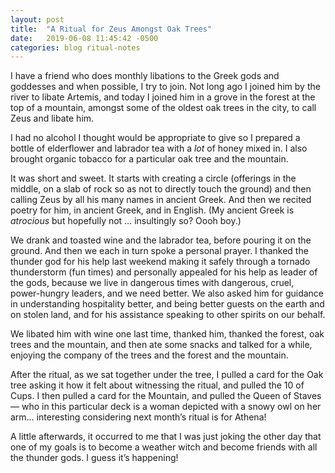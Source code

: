 ```yaml
---
layout: post
title:  "A Ritual for Zeus Amongst Oak Trees"
date:   2019-06-08 11:45:42 -0500
categories: blog ritual-notes
---
```


I have a friend who does monthly libations to the Greek gods and goddesses and when possible, I try to join. Not long ago I joined him by the river to libate Artemis, and today I joined him in a grove in the forest at the top of a mountain, amongst some of the oldest oak trees in the city, to call Zeus and libate him.

I had no alcohol I thought would be appropriate to give so I prepared a bottle of elderflower and labrador tea with a _lot_ of honey mixed in. I also brought organic tobacco for a particular oak tree and the mountain.

It was short and sweet. It starts with creating a circle (offerings in the middle, on a slab of rock so as not to directly touch the ground) and then calling Zeus by all his many names in ancient Greek. And then we recited poetry for him, in ancient Greek, and in English. (My ancient Greek is _atrocious_ but hopefully not … insultingly so? Oooh boy.)

We drank and toasted wine and the labrador tea, before pouring it on the ground. And then we each in turn spoke a personal prayer. I thanked the thunder god for his help last weekend making it safely through a tornado thunderstorm (fun times) and personally appealed for his help as leader of the gods, because we live in dangerous times with dangerous, cruel, power-hungry leaders, and we need better. We also asked him for guidance in understanding hospitality better, and being better guests on the earth and on stolen land, and for his assistance speaking to other spirits on our behalf.

We libated him with wine one last time, thanked him, thanked the forest, oak trees and the mountain, and then ate some snacks and talked for a while, enjoying the company of the trees and the forest and the mountain.

After the ritual, as we sat together under the tree, I pulled a card for the Oak tree asking it how it felt about witnessing the ritual, and pulled the 10 of Cups. I then pulled a card for the Mountain, and pulled the Queen of Staves — who in this particular deck is a woman depicted with a snowy owl on her arm… interesting considering next month’s ritual is for Athena!

A little afterwards, it occurred to me that I was just joking the other day that one of my goals is to become a weather witch and become friends with all the thunder gods. I guess it’s happening!